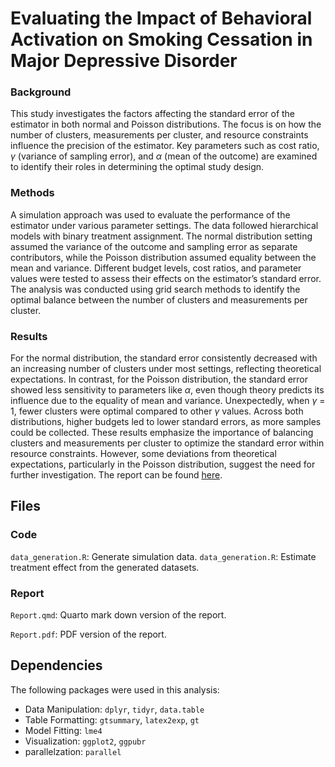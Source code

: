 # Evaluating the Impact of Behavioral Activation on Smoking Cessation in Major Depressive Disorder

### Background 

This study investigates the factors affecting the standard error of the estimator in both normal and Poisson distributions. The focus is on how the number of clusters, measurements per cluster, and resource constraints influence the precision of the estimator. Key parameters such as cost ratio, $\gamma$ (variance of sampling error), and $\alpha$ (mean of the outcome) are examined to identify their roles in determining the optimal study design.

### Methods 

A simulation approach was used to evaluate the performance of the estimator under various parameter settings. The data followed hierarchical models with binary treatment assignment. The normal distribution setting assumed the variance of the outcome and sampling error as separate contributors, while the Poisson distribution assumed equality between the mean and variance. Different budget levels, cost ratios, and parameter values were tested to assess their effects on the estimator’s standard error. The analysis was conducted using grid search methods to identify the optimal balance between the number of clusters and measurements per cluster.

### Results 

For the normal distribution, the standard error consistently decreased with an increasing number of clusters under most settings, reflecting theoretical expectations. In contrast, for the Poisson distribution, the standard error showed less sensitivity to parameters like $\alpha$, even though theory predicts its influence due to the equality of mean and variance. Unexpectedly, when $\gamma$ = 1, fewer clusters were optimal compared to other $\gamma$ values. Across both distributions, higher budgets led to lower standard errors, as more samples could be collected. These results emphasize the importance of balancing clusters and measurements per cluster to optimize the standard error within resource constraints. However, some deviations from theoretical expectations, particularly in the Poisson distribution, suggest the need for further investigation. The report can be found [here](Report/Report.pdf).

## Files

### Code

`data_generation.R`: Generate simulation data.
`data_generation.R`: Estimate treatment effect from the generated datasets.

### Report

`Report.qmd`: Quarto mark down version of the report.

`Report.pdf`: PDF version of the report.

## Dependencies

The following packages were used in this analysis:

- Data Manipulation: `dplyr`, `tidyr`, `data.table`
- Table Formatting: `gtsummary`, `latex2exp`, `gt`
- Model Fitting: `lme4`
- Visualization: `ggplot2`, `ggpubr`
- parallelzation: `parallel`

